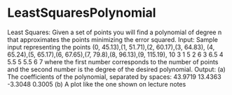 # LeastSquaresPolynomial

Least Squares: Given a set of points you will find a polynomial of degree
n that approximates the points minimizing the error squared.
Input:
Sample input representing the points (0, 45.13),(1, 51.71),(2, 60.17),(3, 64.83),
(4, 65.24),(5, 65.17),(6, 67.65),(7, 79.8),(8, 96.13),(9, 115.19),
10
3
1
5
2
6
3
6.5
4
5.5
5
5.5
6
7
where the first number corresponds to the number of points and the second
number is the degree of the desired polynomial.
Output:
(a) The coefficients of the polynomial, separated by spaces:
43.9719 13.4363 -3.3048 0.3005
(b) A plot like the one shown on lecture notes 
